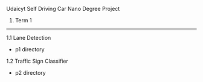 Udaicyt Self Driving Car Nano Degree Project

1. Term 1 
---

1.1 Lane Detection 
- p1 directory

1.2 Traffic Sign Classifier
- p2 directory